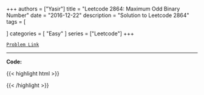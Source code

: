 
+++
authors = ["Yasir"]
title = "Leetcode 2864: Maximum Odd Binary Number"
date = "2016-12-22"
description = "Solution to Leetcode 2864"
tags = [
    
]
categories = [
    "Easy"
]
series = ["Leetcode"]
+++



[`Problem Link`](https://leetcode.com/problems/maximum-odd-binary-number/description/)

---

**Code:**

{{< highlight html >}}

{{< /highlight >}}

